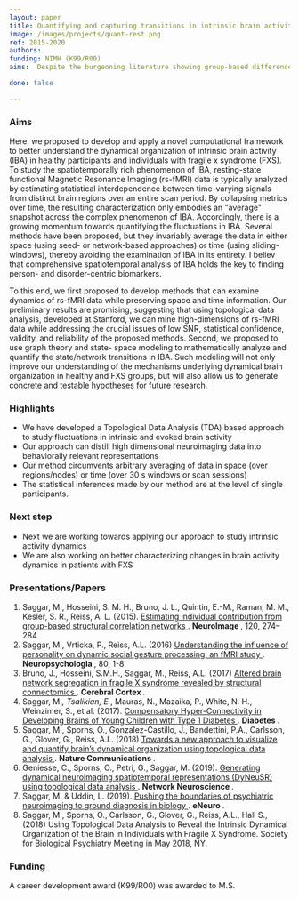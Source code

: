 ```yaml
---
layout: paper
title: Quantifying and capturing transitions in intrinsic brain activity in healthy and patient populations
image: /images/projects/quant-rest.png
ref: 2015-2020
authors: 
funding: NIMH (K99/R00)
aims:  Despite the burgeoning literature showing group-based differences in brain activity at rest, its specific association to any particular disorder is still lacking, making it an ineffective biomarker. We also lack applicable translation of group-based results to personalized clinical care. The proposed research will be particularly focused on developing individualized metrics to capture and computationally model the dynamics of brain activity at rest, so that specific biomarkers can be developed for early detection and treatment of mental illness.

done: false

---
```


### Aims

Here, we proposed to develop and apply a novel computational framework to better understand the dynamical organization of intrinsic brain activity (IBA) in healthy participants and individuals with fragile x syndrome (FXS). To study the spatiotemporally rich phenomenon of IBA, resting-state functional Magnetic Resonance Imaging (rs-fMRI) data is typically analyzed by estimating statistical interdependence between time-varying signals from distinct brain regions over an entire scan period. By collapsing metrics over time, the resulting characterization only embodies an "average" snapshot across the complex phenomenon of IBA. Accordingly, there is a growing momentum towards quantifying the fluctuations in IBA. Several methods have been proposed, but they invariably average the data in either space (using seed- or network-based approaches) or time (using sliding- windows), thereby avoiding the examination of IBA in its entirety. I believ that comprehensive spatiotemporal analysis of IBA holds the key to finding person- and disorder-centric biomarkers. 

To this end, we first proposed to develop methods that can examine dynamics of rs-fMRI data while preserving space and time information. Our preliminary results are promising, suggesting that using topological data analysis, developed at Stanford, we can mine high-dimensions of rs-fMRI data while addressing the crucial issues of low SNR, statistical confidence, validity, and reliability of the proposed methods. Second, we proposed to use graph theory and state- space modeling to mathematically analyze and quantify the state/network transitions in IBA. Such modeling will not only improve our understanding of the mechanisms underlying dynamical brain organization in healthy and FXS groups, but will also allow us to generate concrete and testable hypotheses for future research. 


### Highlights
- We have developed a Topological Data Analysis (TDA) based approach to study fluctuations in intrinsic and evoked brain activity
- Our approach can distill high dimensional neuroimaging data into behaviorally relevant representations
- Our method circumvents arbitrary averaging of data in space (over regions/nodes) or time (over 30 s windows or scan sessions)
- The statistical inferences made by our method are at the level of single participants.

### Next step
- Next we are working towards applying our approach to study intrinsic activity dynamics 
- We are also working on better characterizing changes in brain activity dynamics in patients with FXS

### Presentations/Papers
1. Saggar, M., Hosseini, S. M. H., Bruno, J. L., Quintin, E.-M., Raman, M. M., Kesler, S. R., Reiss, A. L. (2015). <a href="http://dx.doi.org/10.1016/j.neuroimage.2015.07.006"> Estimating individual contribution from group-based structural correlation networks </a>. <strong> NeuroImage </strong>, 120, 274–284 
2. Saggar, M., Vrticka, P., Reiss, A.L. (2016) <a href="http://dx.doi.org/10.1016/j.neuropsychologia.2015.10.039"> Understanding the influence of personality on dynamic social gesture processing: an fMRI study </a>. <strong> Neuropsychologia </strong>, 80, 1-8 
3. Bruno, J., Hosseini, S.M.H., Saggar, M., Reiss, A.L. (2017) <a href="http://doi.org/10.1093/cercor/bhw055"> Altered brain network segregation in fragile X syndrome revealed by structural connectomics </a>. <strong> Cerebral Cortex </strong>.  
4. Saggar, M.*, Tsalikian, E.*, Mauras, N., Mazaika, P., White, N. H., Weinzimer, S., et al. (2017). <a href="http://doi.org/10.2337/db16-0414"> Compensatory Hyper-Connectivity in Developing Brains of Young Children with Type 1 Diabetes </a>. <strong> Diabetes </strong>.  
5. Saggar, M., Sporns, O., Gonzalez-Castillo, J., Bandettini, P.A., Carlsson, G., Glover, G., Reiss, A.L. (2018) <a href="http://dx.doi.org/10.1038/s41467-018-03664-4">Towards a new approach to visualize and quantify brain’s dynamical organization using topological data analysis </a>. <strong> Nature Communications </strong>.  
6. Geniesse, C., Sporns, O., Petri, G., Saggar, M. (2019). <a href="http://dx.doi.org/10.1162/netn_a_00093"> Generating dynamical neuroimaging spatiotemporal representations (DyNeuSR) using topological data analysis </a>. <strong> Network Neuroscience </strong>. 
7. Saggar, M. & Uddin, L. (2019). <a href="http://dx.doi.org/10.1523/ENEURO.0384-19.2019"> Pushing the boundaries of psychiatric neuroimaging to ground diagnosis in biology </a>. <strong> eNeuro </strong>. 
8. Saggar, M., Sporns, O., Carlsson, G., Glover, G., Reiss, A.L., Hall S., (2018) Using Topological Data Analysis to Reveal the Intrinsic Dynamical Organization of the Brain in Individuals with Fragile X Syndrome. <emph> Society for Biological Psychiatry Meeting </emph> in May 2018, NY. 

### Funding
A career development award (K99/R00) was awarded to M.S.
